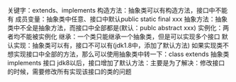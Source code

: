 关键字：extends、implements
构造方法：抽象类可以有构造方法，接口中不能有
成员变量：抽象类中任意、接口中默认public static final xxx
抽象方法：抽象类中不全是抽象方法，而接口中全部都是(默认：publc abstract xxx)
实例化：两者均不能被实例化
继承：一个类只能继承一个抽象类，但是可以实现多个接口
默认实现：抽象类可以有，接口不可以有(jdk1.8中，添加了默认方法)
如果实现类不想实现接口中全部的方法，那么可以使用抽象类中转一下：class extends 抽象类 implements 接口
jdk8以后，接口增加了默认方法：主要是为了解决：修改接口的时候，需要修改所有实现该接口的类的问题